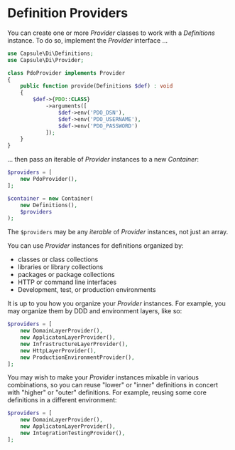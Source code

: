 # Definition Providers

You can create one or more _Provider_ classes to work with a _Definitions_
instance. To do so, implement the _Provider_ interface ...

```php
use Capsule\Di\Definitions;
use Capsule\Di\Provider;

class PdoProvider implements Provider
{
    public function provide(Definitions $def) : void
    {
        $def->{PDO::CLASS}
            ->arguments([
                $def->env('PDO_DSN'),
                $def->env('PDO_USERNAME'),
                $def->env('PDO_PASSWORD')
            ]);
    }
}
```

... then pass an iterable of _Provider_ instances to a new _Container_:

```php
$providers = [
    new PdoProvider(),
];

$container = new Container(
    new Definitions(),
    $providers
);
```

The `$providers` may be any _iterable_ of _Provider_ instances, not just an
array.

You can use _Provider_ instances for definitions organized by:

- classes or class collections
- libraries or library collections
- packages or package collections
- HTTP or command line interfaces
- Development, test, or production environments

It is up to you how you organize your _Provider_ instances. For example, you
may organize them by DDD and environment layers, like so:

```php
$providers = [
    new DomainLayerProvider(),
    new ApplicatonLayerProvider(),
    new InfrastructureLayerProvider(),
    new HttpLayerProvider(),
    new ProductionEnvironmentProvider(),
];
```

You may wish to make your _Provider_ instances mixable in various combinations,
so you can reuse "lower" or "inner" definitions in concert with "higher"
or "outer" definitions. For example, reusing some core definitions in a
different environment:

```php
$providers = [
    new DomainLayerProvider(),
    new ApplicatonLayerProvider(),
    new IntegrationTestingProvider(),
];
```
